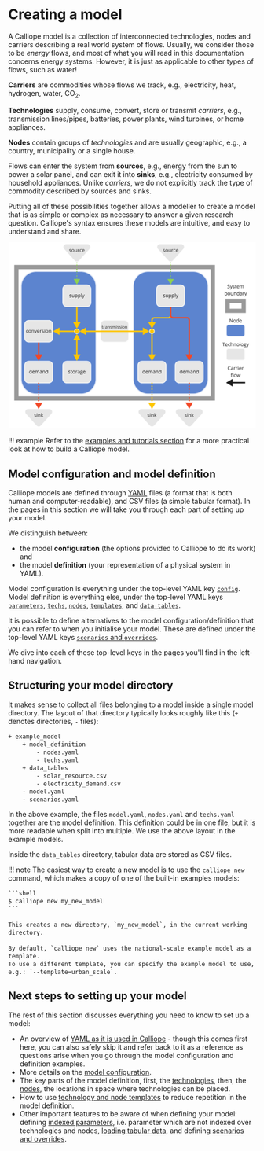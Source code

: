 # Creating a model

A Calliope model is a collection of interconnected technologies, nodes and carriers describing a real world system of flows.
Usually, we consider those to be _energy_ flows, and most of what you will read in this documentation concerns energy systems.
However, it is just as applicable to other types of flows, such as water!

**Carriers** are commodities whose flows we track, e.g., electricity, heat, hydrogen, water, CO<sub>2</sub>.

**Technologies** supply, consume, convert, store or transmit _carriers_, e.g., transmission lines/pipes, batteries, power plants, wind turbines, or home appliances.

**Nodes** contain groups of _technologies_ and are usually geographic, e.g., a country, municipality or a single house.

Flows can enter the system from **sources**, e.g., energy from the sun to power a solar panel, and can exit it into **sinks**, e.g., electricity consumed by household appliances.
Unlike _carriers_, we do not explicitly track the type of commodity described by sources and sinks.

Putting all of these possibilities together allows a modeller to create a model that is as simple or complex as necessary to answer a given research question.
Calliope's syntax ensures these models are intuitive, and easy to understand and share.

![Visual description of the Calliope terminology.](../img/description_of_system.svg)

!!! example
    Refer to the [examples and tutorials section](../examples/index.md) for a more practical look at how to build a Calliope model.

## Model configuration and model definition

Calliope models are defined through [YAML](yaml.md) files (a format that is both human and computer-readable), and CSV files (a simple tabular format).
In the pages in this section we will take you through each part of setting up your model.

We distinguish between:

- the model **configuration** (the options provided to Calliope to do its work) and
- the model **definition** (your representation of a physical system in YAML).

Model configuration is everything under the top-level YAML key [`config`](config.md).
Model definition is everything else, under the top-level YAML keys [`parameters`](parameters.md), [`techs`](techs.md), [`nodes`](nodes.md), [`templates`](templates.md), and [`data_tables`](data_tables.md).

It is possible to define alternatives to the model configuration/definition that you can refer to when you initialise your model.
These are defined under the top-level YAML keys [`scenarios` and `overrides`](scenarios.md).

We dive into each of these top-level keys in the pages you'll find in the left-hand navigation.

## Structuring your model directory

It makes sense to collect all files belonging to a model inside a single model directory.
The layout of that directory typically looks roughly like this (`+` denotes directories, `-` files):

```
+ example_model
    + model_definition
        - nodes.yaml
        - techs.yaml
    + data_tables
        - solar_resource.csv
        - electricity_demand.csv
    - model.yaml
    - scenarios.yaml
```

In the above example, the files `model.yaml`, `nodes.yaml` and `techs.yaml` together are the model definition.
This definition could be in one file, but it is more readable when split into multiple.
We use the above layout in the example models.

Inside the `data_tables` directory, tabular data are stored as CSV files.

!!! note
    The easiest way to create a new model is to use the `calliope new` command, which makes a copy of one of the built-in examples models:

    ```shell
    $ calliope new my_new_model
    ```

    This creates a new directory, `my_new_model`, in the current working directory.

    By default, `calliope new` uses the national-scale example model as a template.
    To use a different template, you can specify the example model to use, e.g.: `--template=urban_scale`.

## Next steps to setting up your model

The rest of this section discusses everything you need to know to set up a model:

- An overview of [YAML as it is used in Calliope](yaml.md) - though this comes first here, you can also safely skip it and refer back to it as a reference as questions arise when you go through the model configuration and definition examples.
- More details on the [model configuration](config.md).
- The key parts of the model definition, first, the [technologies](techs.md), then, the [nodes](nodes.md), the locations in space where technologies can be placed.
- How to use [technology and node templates](templates.md) to reduce repetition in the model definition.
- Other important features to be aware of when defining your model: defining [indexed parameters](parameters.md), i.e. parameter which are not indexed over technologies and nodes, [loading tabular data](data_tables.md), and defining [scenarios and overrides](scenarios.md).
